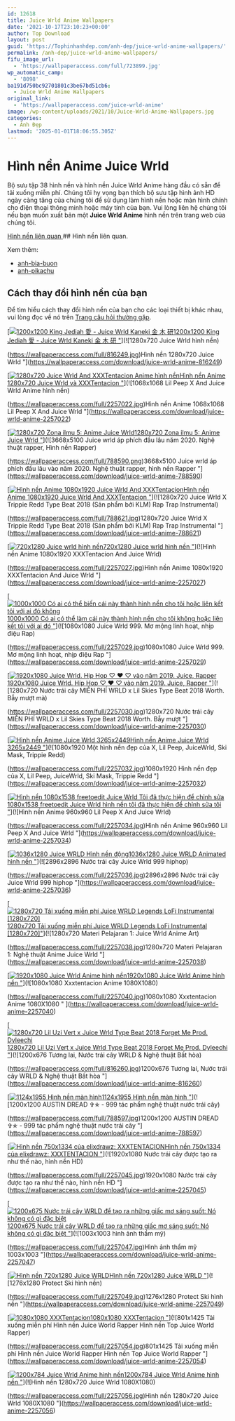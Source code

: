 ```yaml
---
id: 12618
title: Juice Wrld Anime Wallpapers
date: '2021-10-17T23:10:23+00:00'
author: Top Download
layout: post
guid: 'https://Tophinhanhdep.com/anh-dep/juice-wrld-anime-wallpapers/'
permalink: /anh-dep/juice-wrld-anime-wallpapers/
fifu_image_url:
  - 'https://wallpaperaccess.com/full/723899.jpg'
wp_automatic_camp:
  - '8098'
ba191d750bc92701801c3be67bd51cb6:
  - Juice Wrld Anime Wallpapers
original_link:
  - 'https://wallpaperaccess.com/juice-wrld-anime'
image: /wp-content/uploads/2021/10/Juice-Wrld-Anime-Wallpapers.jpg
categories:
  - Ảnh Đẹp
lastmod: '2025-01-01T18:06:55.305Z'
---
```

# Hình nền Anime Juice Wrld

Bộ sưu tập 38 hình nền và hình nền Juice Wrld Anime hàng đầu có sẵn để tải xuống miễn phí. Chúng tôi hy vọng bạn thích bộ sưu tập hình ảnh HD ngày càng tăng của chúng tôi để sử dụng làm hình nền hoặc màn hình chính cho điện thoại thông minh hoặc máy tính của bạn. Vui lòng liên hệ chúng tôi nếu bạn muốn xuất bản một **Juice Wrld Anime** hình nền trên trang web của chúng tôi.

[Hình nền liên quan ](#related) ## Hình nền liên quan.

   
 Xem thêm:

   
- [anh-bia-buon](https://tophinhanhdep.com/anh-bia/anh-bia-buon/)
- [anh-pikachu](https://tophinhanhdep.com/anh-anime/anh-pikachu/)

## Cách thay đổi hình nền của bạn

Để tìm hiểu cách thay đổi hình nền của bạn cho các loại thiết bị khác nhau, vui lòng đọc về nó trên [Trang câu hỏi thường gặp](https://tophinhanhdep.com/faq/).

  
[[![1200x1200 King Jediah 愛 - Juice Wrld Kaneki 金 木 研](https://wallpaperaccess.com/full/723899.jpg)1200x1200 King Jediah 愛 - Juice Wrld Kaneki 金 木 研 "](https://wallpaperaccess.com/download/juice-wrld-anime-723899)](![1280x720 Juice Wrld hình nền)

(https://wallpaperaccess.com/full/816249.jpg)Hình nền 1280x720 Juice Wrld "](https://wallpaperaccess.com/download/juice-wrld-anime-816249)

[[![1280x720 Juice Wrld And XXXTentacion Anime hình nền](https://wallpaperaccess.com/full/2257021.jpg)Hình nền Anime 1280x720 Juice Wrld và XXXTentacion "](https://wallpaperaccess.com/download/juice-wrld-anime-2257021)](![1068x1068 Lil Peep X And ​​Juice Wrld Anime hình nền)

(https://wallpaperaccess.com/full/2257022.jpg)Hình nền Anime 1068x1068 Lil Peep X And ​​Juice Wrld "](https://wallpaperaccess.com/download/juice-wrld-anime-2257022)

[[![1280x720 Zona ilmu 5: Anime Juice Wrld](https://wallpaperaccess.com/full/2257023.jpg)1280x720 Zona ilmu 5: Anime Juice Wrld "](https://wallpaperaccess.com/download/juice-wrld-anime-2257023)](![3668x5100 Juice wrld áp phích đầu lâu năm 2020. Nghệ thuật rapper, Hình nền Rapper)

(https://wallpaperaccess.com/full/788590.png)3668x5100 Juice wrld áp phích đầu lâu vào năm 2020. Nghệ thuật rapper, hình nền Rapper "](https://wallpaperaccess.com/download/juice-wrld-anime-788590)

[[![Hình nền Anime 1080x1920 Juice Wrld And XXXTentacion](https://wallpaperaccess.com/full/2257025.png)Hình nền Anime 1080x1920 Juice Wrld And XXXTentacion "](https://wallpaperaccess.com/download/juice-wrld-anime-2257025)](![1280x720 Juice Wrld X Trippie Redd Type Beat 2018 (Sản phẩm bởi KLM) Rap Trap Instrumental)

(https://wallpaperaccess.com/full/788621.jpg)1280x720 Juice Wrld X Trippie Redd Type Beat 2018 (Sản phẩm bởi KLM) Rap Trap Instrumental "](https://wallpaperaccess.com/download/juice-wrld-anime-788621)

[[![720x1280 Juice wrld hình nền](https://wallpaperaccess.com/full/2257026.jpg)720x1280 Juice wrld hình nền "](https://wallpaperaccess.com/download/juice-wrld-anime-2257026)](![Hình nền Anime 1080x1920 XXXTentacion And Juice Wrld)

(https://wallpaperaccess.com/full/2257027.jpg)Hình nền Anime 1080x1920 XXXTentacion And Juice Wrld "](https://wallpaperaccess.com/download/juice-wrld-anime-2257027)

[[![1000x1000 Có ai có thể biến cái này thành hình nền cho tôi hoặc liên kết tôi với ai đó không](https://wallpaperaccess.com/full/2257028.jpg)1000x1000 Có ai có thể làm cái này thành hình nền cho tôi không hoặc liên kết tôi với ai đó "](https://wallpaperaccess.com/download/juice-wrld-anime-2257028)](![1080x1080 Juice Wrld 999. Mơ mộng linh hoạt, nhịp điệu Rap)

(https://wallpaperaccess.com/full/2257029.jpg)1080x1080 Juice Wrld 999. Mơ mộng linh hoạt, nhịp điệu Rap "](https://wallpaperaccess.com/download/juice-wrld-anime-2257029)

[[![1920x1080 Juice Wrld.  Hip Hop ♡ ♥ ♡ vào năm 2019. Juice, Rapper](https://wallpaperaccess.com/full/795465.jpg)1920x1080 Juice Wrld. Hip Hop ♡ ♥ ♡ vào năm 2019. Juice, Rapper "](https://wallpaperaccess.com/download/juice-wrld-anime-795465)](![1280x720 Nước trái cây MIỄN PHÍ WRLD x Lil Skies Type Beat 2018 Worth.  Bẫy mượt mà)

(https://wallpaperaccess.com/full/2257030.jpg)1280x720 Nước trái cây MIỄN PHÍ WRLD x Lil Skies Type Beat 2018 Worth. Bẫy mượt "](https://wallpaperaccess.com/download/juice-wrld-anime-2257030)

[[![Hình nền Anime Juice Wrld 3265x2449](https://wallpaperaccess.com/full/2257031.jpg)Hình nền Anime Juice Wrld 3265x2449 "](https://wallpaperaccess.com/download/juice-wrld-anime-2257031)](![1080x1920 Một hình nền đẹp của X, Lil Peep, JuiceWrld, Ski Mask, Trippie Redd)

(https://wallpaperaccess.com/full/2257032.jpg)1080x1920 Hình nền đẹp của X, Lil Peep, JuiceWrld, Ski Mask, Trippie Redd "](https://wallpaperaccess.com/download/juice-wrld-anime-2257032)

[[![Hình nền 1080x1538 freetoedit Juice Wrld Tôi đã thực hiện để chỉnh sửa](https://wallpaperaccess.com/full/2257033.jpg)1080x1538 freetoedit Juice Wrld hình nền tôi đã thực hiện để chỉnh sửa tôi "](https://wallpaperaccess.com/download/juice-wrld-anime-2257033)](![Hình nền Anime 960x960 Lil Peep X And ​​Juice Wrld)

(https://wallpaperaccess.com/full/2257034.jpg)Hình nền Anime 960x960 Lil Peep X And ​​Juice Wrld "](https://wallpaperaccess.com/download/juice-wrld-anime-2257034)

[[![1036x1280 Juice WRLD Hình nền động](https://wallpaperaccess.com/full/2257035.jpg)1036x1280 Juice WRLD Animated hình nền "](https://wallpaperaccess.com/download/juice-wrld-anime-2257035)](![2896x2896 Nước trái cây Juice Wrld 999 hiphop)

(https://wallpaperaccess.com/full/2257036.jpg)2896x2896 Nước trái cây Juice Wrld 999 hiphop "](https://wallpaperaccess.com/download/juice-wrld-anime-2257036)

[[![1280x720 Tải xuống miễn phí Juice WRLD Legends LoFi Instrumental [1280x720]](https://wallpaperaccess.com/full/2256656.jpg)1280x720 Tải xuống miễn phí Juice WRLD Legends LoFi Instrumental \[1280x720\]"](https://wallpaperaccess.com/download/juice-wrld-anime-2256656)](![1280x720 Materi Pelajaran 1: Juice Wrld Anime Art)

(https://wallpaperaccess.com/full/2257038.jpg)1280x720 Materi Pelajaran 1: Nghệ thuật Anime Juice Wrld "](https://wallpaperaccess.com/download/juice-wrld-anime-2257038)

[[![1920x1080 Juice Wrld Anime hình nền](https://wallpaperaccess.com/full/2257039.jpg)1920x1080 Juice Wrld Anime hình nền "](https://wallpaperaccess.com/download/juice-wrld-anime-2257039)](![1080x1080 Xxxtentacion Anime 1080X1080)

(https://wallpaperaccess.com/full/2257040.jpg)1080x1080 Xxxtentacion Anime 1080X1080 " ](https://wallpaperaccess.com/download/juice-wrld-anime-2257040)

[[![1280x720 Lil Uzi Vert x Juice Wrld Type Beat 2018 Forget Me Prod.  Dyleechi](https://wallpaperaccess.com/full/816256.jpg)1280x720 Lil Uzi Vert x Juice Wrld Type Beat 2018 Forget Me Prod. Dyleechi "](https://wallpaperaccess.com/download/juice-wrld-anime-816256)](![1200x676 Tương lai, Nước trái cây WRLD & Nghệ thuật Bất hòa)

(https://wallpaperaccess.com/full/816260.jpg)1200x676 Tương lai, Nước trái cây WRLD &amp; Nghệ thuật Bất hòa "](https://wallpaperaccess.com/download/juice-wrld-anime-816260)

[[![1124x1955 Hình nền màn hình](https://wallpaperaccess.com/full/2257042.jpg)1124x1955 Hình nền màn hình "](https://wallpaperaccess.com/download/juice-wrld-anime-2257042)](![1200x1200 AUSTIN DREAD ✞✯ - 999 tác phẩm nghệ thuật nước trái cây)

(https://wallpaperaccess.com/full/788597.jpg)1200x1200 AUSTIN DREAD ✞✯ - 999 tác phẩm nghệ thuật nước trái cây "](https://wallpaperaccess.com/download/juice-wrld-anime-788597)

[[![Hình nền 750x1334 của elixdrawz: XXXTENTACION](https://wallpaperaccess.com/full/2257043.jpg)Hình nền 750x1334 của elixdrawz: XXXTENTACION "](https://wallpaperaccess.com/download/juice-wrld-anime-2257043)](![1920x1080 Nước trái cây được tạo ra như thế nào, hình nền HD)

(https://wallpaperaccess.com/full/2257045.jpg)1920x1080 Nước trái cây được tạo ra như thế nào, hình nền HD "](https://wallpaperaccess.com/download/juice-wrld-anime-2257045)

[[![1200x675 Nước trái cây WRLD để tạo ra những giấc mơ sáng suốt: Nó không có gì đặc biệt](https://wallpaperaccess.com/full/2257046.jpg)1200x675 Nước trái cây WRLD để tạo ra những giấc mơ sáng suốt: Nó không có gì đặc biệt "](https://wallpaperaccess.com/download/juice-wrld-anime-2257046)](![1003x1003 hình ảnh thẩm mỹ)

(https://wallpaperaccess.com/full/2257047.jpg)Hình ảnh thẩm mỹ 1003x1003 "](https://wallpaperaccess.com/download/juice-wrld-anime-2257047)

[[![Hình nền 720x1280 Juice WRLD](https://wallpaperaccess.com/full/788665.jpg)Hình nền 720x1280 Juice WRLD "](https://wallpaperaccess.com/download/juice-wrld-anime-788665)](![1276x1280 Protect Ski hình nền)

(https://wallpaperaccess.com/full/2257049.jpg)1276x1280 Protect Ski hình nền "](https://wallpaperaccess.com/download/juice-wrld-anime-2257049)

[[![1080x1080 XXXTentacion](https://wallpaperaccess.com/full/2257051.jpg)1080x1080 XXXTentacion "](https://wallpaperaccess.com/download/juice-wrld-anime-2257051)](![801x1425 Tải xuống miễn phí Hình nền Juice World Rapper Hình nền Top Juice World Rapper)

(https://wallpaperaccess.com/full/2257054.jpg)801x1425 Tải xuống miễn phí Hình nền Juice World Rapper Hình nền Top Juice World Rapper "](https://wallpaperaccess.com/download/juice-wrld-anime-2257054)

[[![1200x784 Juice Wrld Anime hình nền](https://wallpaperaccess.com/full/2257055.jpg)1200x784 Juice Wrld Anime hình nền "](https://wallpaperaccess.com/download/juice-wrld-anime-2257055)](![Hình nền 1280x720 Juice Wrld 1080X1080)

(https://wallpaperaccess.com/full/2257056.jpg)Hình nền 1280x720 Juice Wrld 1080X1080 "](https://wallpaperaccess.com/download/juice-wrld-anime-2257056)
